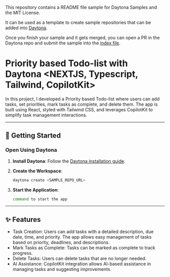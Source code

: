 This repository contains a README file sample for Daytona Samples and the MIT License.

It can be used as a template to create sample repositories that can be added into [Daytona](https://github.com/daytonaio/daytona).

Once you finish your sample and it gets merged, you can open a PR in the Daytona repo and submit the sample into the [index file](https://github.com/daytonaio/daytona/blob/main/hack/samples/index.json).

# Priority based Todo-list with Daytona <NEXTJS, Typescript, Tailwind, CopilotKit>

In this project, I developed a Priority based Todo-list where users can add tasks, set priorities, mark tasks as complete, and delete them. The app is built using React, styled with Tailwind CSS, and leverages CopilotKit to simplify task management interactions.

---

## 🚀 Getting Started  

### Open Using Daytona  

1. **Install Daytona**: Follow the [Daytona installation guide](https://www.daytona.io/docs/installation/installation/).
   
2. **Create the Workspace**:  
   ```bash  
   daytona create <SAMPLE_REPO_URL> 
   ```  

3. **Start the Application**:  
   ```bash  
   command to start the app
   ```  

---

## ✨ Features  

- Task Creation: Users can add tasks with a detailed description, due date, time, and priority. The app allows easy management of tasks based on priority, deadlines, and descriptions.
- Mark Tasks as Complete: Tasks can be marked as complete to track progress.
- Delete Tasks: Users can delete tasks that are no longer needed.
- AI Assistance: CopilotKit integration allows AI-based assistance in managing tasks and suggesting improvements.

